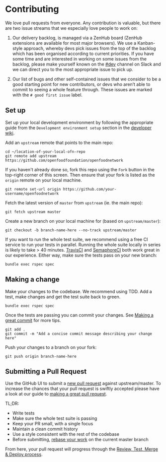# Contributing
We love pull requests from everyone. Any contribution is valuable, but there are two issue streams that we especially love people to work on:

1) Our delivery backlog, is managed via a ZenHub board (ZenHub extensions are available for most major browsers). We use a Kanban-style approach, whereby devs pick issues from the top of the backlog which has been organised according to current priorities. If you have some time and are interested in working on some issues from the backlog, please make yourself known on the [#dev](https://openfoodnetwork.slack.com/messages/C2GQ45KNU) channel on Slack and we can direct you to the most appropriate issue to pick up.

2) Our list of bugs and other self-contained issues that we consider to be a good starting point for new contributors, or devs who aren’t able to commit to seeing a whole feature through. These issues are marked with the `# good first issue` label.

## Set up

Set up your local development environment by following the appropriate guide from the `Development environment setup` section in the [developer wiki](https://github.com/openfoodfoundation/openfoodnetwork/wiki).

Add an `upstream` remote that points to the main repo:

    cd ~/location-of-your-local-ofn-repo
    git remote add upstream https://github.com/openfoodfoundation/openfoodnetwork

If you haven't already done so, fork this repo using the `Fork` button in the top-right corner of this screen. Then ensure that your fork is listed as the `origin` remote on your local machine.

    git remote set-url origin https://github.com/your-username/openfoodnetwork

Fetch the latest version of `master` from `upstream` (ie. the main repo):

    git fetch upstream master

Create a new branch on your local machine for (based on `upstream/master`):

    git checkout -b branch-name-here --no-track upstream/master

If you want to run the whole test suite, we recommend using a free CI service to run your tests in parallel. Running the whole suite locally in series is likely to take > 40 minutes. [TravisCI][travis] and [SemaphoreCI][semaphore] both work great in our experience. Either way, make sure the tests pass on your new branch:

    bundle exec rspec spec

## Making a change

Make your changes to the codebase. We recommend using TDD. Add a test, make changes and get the test suite back to green.

    bundle exec rspec spec

Once the tests are passing you can commit your changes. See [Making a great commit][great-commit] for more tips.

    git add .
    git commit -m "Add a concise commit message describing your change here"

Push your changes to a branch on your fork:

    git push origin branch-name-here

## Submitting a Pull Request

Use the GitHub UI to submit a [new pull request][pr] against upstream/master. To increase the chances that your pull request is swiftly accepted please have a look at our guide to [making a great pull request][great-pr].

TL;DR:
* Write tests
* Make sure the whole test suite is passing
* Keep your PR small, with a single focus
* Maintain a clean commit history
* Use a style consistent with the rest of the codebase
* Before submitting, [rebase your work][rebase] on the current master branch

From here, your pull request will progress through the [Review, Test, Merge & Deploy process][process].

[pr]: https://github.com/openfoodfoundation/openfoodnetwork/compare/
[great-pr]: https://github.com/openfoodfoundation/openfoodnetwork/wiki/Making-a-great-pull-request
[great-commit]: https://github.com/openfoodfoundation/openfoodnetwork/wiki/Making-a-great-commit
[process]: https://github.com/openfoodfoundation/openfoodnetwork/wiki/The-process-of-review%2C-test%2C-merge-and-deploy
[rebase]: https://www.atlassian.com/git/tutorials/merging-vs-rebasing/workflow-walkthrough
[travis]: https://travis-ci.org/
[semaphore]: https://semaphoreci.com/
